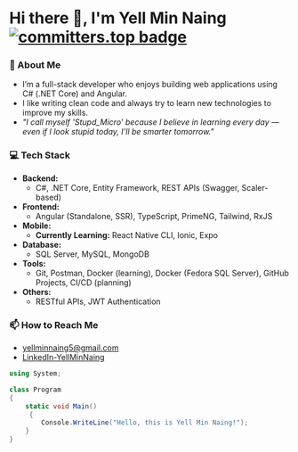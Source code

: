 # Hi there 👋, I'm Yell Min Naing [![committers.top badge](https://user-badge.committers.top/myanmar_private/YellMinNaing-micro.svg)](https://user-badge.committers.top/myanmar_private/YellMinNaing-micro)

### 🔭 About Me
- I’m a full-stack developer who enjoys building web applications using C# (.NET Core) and Angular.
- I like writing clean code and always try to learn new technologies to improve my skills.
- *"I call myself 'Stupd_Micro' because I believe in learning every day — even if I look stupid today, I’ll be smarter tomorrow."*


### 💻 Tech Stack
* **Backend:**
    * C#, .NET Core, Entity Framework, REST APIs (Swagger, Scaler-based)
* **Frontend:**
    * Angular (Standalone, SSR), TypeScript, PrimeNG, Tailwind, RxJS
* **Mobile:**
    * **Currently Learning:** React Native CLI, Ionic, Expo
* **Database:**
    * SQL Server, MySQL, MongoDB
* **Tools:**
    * Git, Postman, Docker (learning), Docker (Fedora SQL Server), GitHub Projects, CI/CD (planning)
* **Others:**
    * RESTful APIs, JWT Authentication

### 📫 How to Reach Me
- [yellminnaing5@gmail.com](mailto:yellminnaing5@gmail.com)
- [LinkedIn-YellMinNaing](https://www.linkedin.com/in/yellminnaing/)

```csharp
using System;

class Program
{
    static void Main()
     {
        Console.WriteLine("Hello, this is Yell Min Naing!");
    }
}
